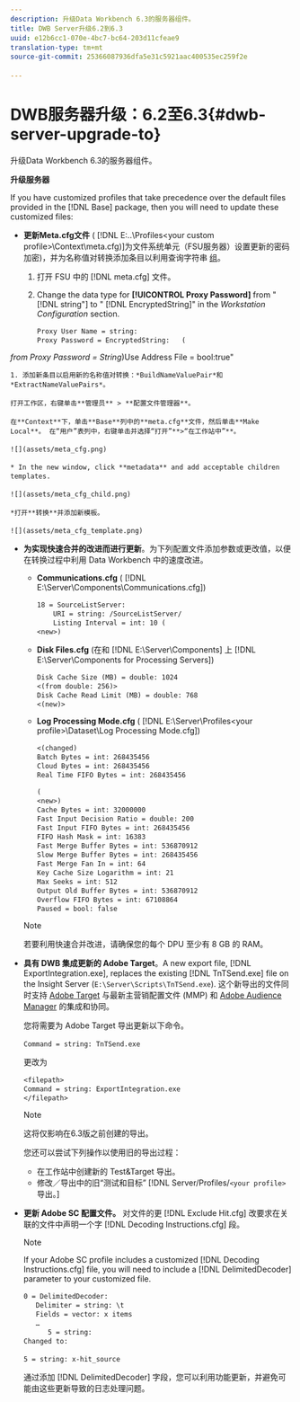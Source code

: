 ```yaml
---
description: 升级Data Workbench 6.3的服务器组件。
title: DWB Server升级6.2到6.3
uuid: e12b6cc1-070e-4bc7-bc64-203d11cfeae9
translation-type: tm+mt
source-git-commit: 25366087936dfa5e31c5921aac400535ec259f2e

---
```



# DWB服务器升级：6.2至6.3{#dwb-server-upgrade-to}

升级Data Workbench 6.3的服务器组件。

**升级服务器**

If you have customized profiles that take precedence over the default files provided in the [!DNL Base] package, then you will need to update these customized files:

* **更新Meta.cfg文件** ( [!DNL E:\..\Profiles\<your custom profile>\Context\meta.cfg)]为文件系统单元（FSU服务器）设置更新的密码加密)，并为名称值对转换添加条目以利用查询字符串 [组](../../../../home/c-inst-svr/c-upgrd-uninst-sftwr/c-upgrd-sftwr/c-6-2-to-6-3-upgrade.md#concept-42f74911b5714219a359b719badac8e0)。

   1. 打开 FSU 中的 [!DNL meta.cfg] 文件。
   1. Change the data type for **[!UICONTROL Proxy Password]** from &quot; [!DNL string"] to &quot; [!DNL EncryptedString]&quot; in the *Workstation Configuration* section.

      ```
      Proxy User Name = string: 
      Proxy Password = EncryptedString:   ( 
      
<i>from Proxy Password = String</i>)Use Address File = bool:true&quot;

    1. 添加新条目以启用新的名称值对转换：*BuildNameValuePair*和*ExtractNameValuePairs*。
    
    打开工作区，右键单击**管理员** > **配置文件管理器**。
    
    在**Context**下，单击**Base**列中的**meta.cfg**文件，然后单击**Make Local**。 在“用户”表列中，右键单击并选择“打开”**>“在工作站中”**。
    
    ![](assets/meta_cfg.png)
    
    * In the new window, click **metadata** and add acceptable children templates.
    
    ![](assets/meta_cfg_child.png)
    
    *打开**转换**并添加新模板。
    
    ![](assets/meta_cfg_template.png)

* **为实现快速合并的改进而进行更新**。为下列配置文件添加参数或更改值，以便在转换过程中利用 Data Workbench 中的速度改进。

   * **Communications.cfg** ( [!DNL E:\Server\Components\Communications.cfg])

      ```
      18 = SourceListServer:  
          URI = string: /SourceListServer/ 
          Listing Interval = int: 10 ( 
      <new>)
      ```

   * **Disk Files.cfg** (在和 [!DNL E:\Server\Components] 上 [!DNL E:\Server\Components for Processing Servers])

      ```
      Disk Cache Size (MB) = double: 1024  
      <(from double: 256)> 
      Disk Cache Read Limit (MB) = double: 768  
      <(new)>
      ```

   * **Log Processing Mode.cfg** ( [!DNL E:\Server\Profiles\<your profile>\Dataset\Log Processing Mode.cfg])

      ```
      <(changed) 
      Batch Bytes = int: 268435456 
      Cloud Bytes = int: 268435456 
      Real Time FIFO Bytes = int: 268435456
      ```

      ```
      ( 
      <new>) 
      Cache Bytes = int: 32000000 
      Fast Input Decision Ratio = double: 200 
      Fast Input FIFO Bytes = int: 268435456 
      FIFO Hash Mask = int: 16383 
      Fast Merge Buffer Bytes = int: 536870912 
      Slow Merge Buffer Bytes = int: 268435456 
      Fast Merge Fan In = int: 64 
      Key Cache Size Logarithm = int: 21 
      Max Seeks = int: 512 
      Output Old Buffer Bytes = int: 536870912 
      Overflow FIFO Bytes = int: 67108864 
      Paused = bool: false
      ```
   >[!NOTE]
   >
   >若要利用快速合并改进，请确保您的每个 DPU 至少有 8 GB 的 RAM。

* **具有 DWB 集成更新的 Adobe Target**。A new export file, [!DNL ExportIntegration.exe], replaces the existing [!DNL TnTSend.exe] file on the Insight Server (`E:\Server\Scripts\TnTSend.exe`). 这个新导出的文件同时支持 [Adobe Target](https://www.adobe.com/marketing/target.html) 与最新主营销配置文件 (MMP) 和 [Adobe Audience Manager](https://www.adobe.com/analytics/audience-manager.html) 的集成和协同。

   您将需要为 Adobe Target 导出更新以下命令。

   `Command = string: TnTSend.exe`

   更改为

   ```
   <filepath>
   Command = string: ExportIntegration.exe 
   </filepath>
   ```

   >[!NOTE]
   >
   >这将仅影响在6.3版之前创建的导出。

   您还可以尝试下列操作以使用旧的导出过程：

   * 在工作站中创建新的 Test&amp;Target 导出。
   * 修改／导出中的旧“测试和目标” [!DNL Server/Profiles/`<your profile>`导出。]

* **更新 Adobe SC 配置文件。** 对文件的更 [!DNL Exclude Hit.cfg] 改要求在关联的文件中声明一个字 [!DNL Decoding Instructions.cfg] 段。

   >[!NOTE]
   >
   >If your Adobe SC profile includes a customized [!DNL Decoding Instructions.cfg] file, you will need to include a [!DNL DelimitedDecoder] parameter to your customized file.

   ```
   0 = DelimitedDecoder: 
      Delimiter = string: \t 
      Fields = vector: x items 
      …  
         5 = string: 
   Changed to: 
   
   5 = string: x-hit_source
   ```

   通过添加 [!DNL DelimitedDecoder] 字段，您可以利用功能更新，并避免可能由这些更新导致的日志处理问题。
